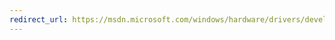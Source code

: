 ```yaml
---
redirect_url: https://msdn.microsoft.com/windows/hardware/drivers/develop/read-the-driver-test-results-log
---
```


